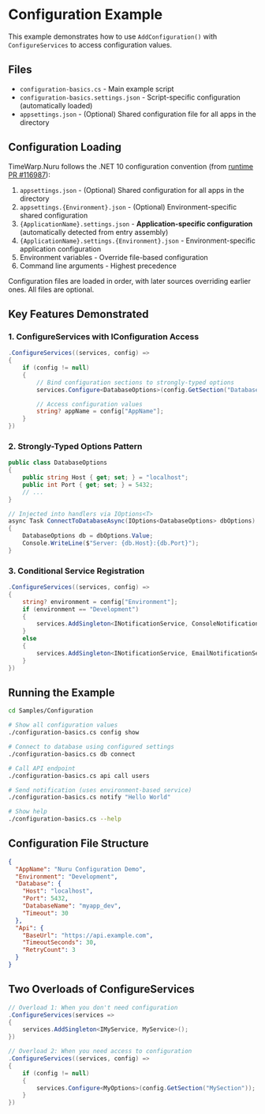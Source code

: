 # Configuration Example

This example demonstrates how to use `AddConfiguration()` with `ConfigureServices` to access configuration values.

## Files

- `configuration-basics.cs` - Main example script
- `configuration-basics.settings.json` - Script-specific configuration (automatically loaded)
- `appsettings.json` - (Optional) Shared configuration file for all apps in the directory

## Configuration Loading

TimeWarp.Nuru follows the .NET 10 configuration convention (from [runtime PR #116987](https://github.com/dotnet/runtime/pull/116987)):

1. `appsettings.json` - (Optional) Shared configuration for all apps in the directory
2. `appsettings.{Environment}.json` - (Optional) Environment-specific shared configuration
3. `{ApplicationName}.settings.json` - **Application-specific configuration** (automatically detected from entry assembly)
4. `{ApplicationName}.settings.{Environment}.json` - Environment-specific application configuration
5. Environment variables - Override file-based configuration
6. Command line arguments - Highest precedence

Configuration files are loaded in order, with later sources overriding earlier ones. All files are optional.

## Key Features Demonstrated

### 1. ConfigureServices with IConfiguration Access

```csharp
.ConfigureServices((services, config) =>
{
    if (config != null)
    {
        // Bind configuration sections to strongly-typed options
        services.Configure<DatabaseOptions>(config.GetSection("Database"));

        // Access configuration values
        string? appName = config["AppName"];
    }
})
```

### 2. Strongly-Typed Options Pattern

```csharp
public class DatabaseOptions
{
    public string Host { get; set; } = "localhost";
    public int Port { get; set; } = 5432;
    // ...
}

// Injected into handlers via IOptions<T>
async Task ConnectToDatabaseAsync(IOptions<DatabaseOptions> dbOptions)
{
    DatabaseOptions db = dbOptions.Value;
    Console.WriteLine($"Server: {db.Host}:{db.Port}");
}
```

### 3. Conditional Service Registration

```csharp
.ConfigureServices((services, config) =>
{
    string? environment = config["Environment"];
    if (environment == "Development")
    {
        services.AddSingleton<INotificationService, ConsoleNotificationService>();
    }
    else
    {
        services.AddSingleton<INotificationService, EmailNotificationService>();
    }
})
```

## Running the Example

```bash
cd Samples/Configuration

# Show all configuration values
./configuration-basics.cs config show

# Connect to database using configured settings
./configuration-basics.cs db connect

# Call API endpoint
./configuration-basics.cs api call users

# Send notification (uses environment-based service)
./configuration-basics.cs notify "Hello World"

# Show help
./configuration-basics.cs --help
```

## Configuration File Structure

```json
{
  "AppName": "Nuru Configuration Demo",
  "Environment": "Development",
  "Database": {
    "Host": "localhost",
    "Port": 5432,
    "DatabaseName": "myapp_dev",
    "Timeout": 30
  },
  "Api": {
    "BaseUrl": "https://api.example.com",
    "TimeoutSeconds": 30,
    "RetryCount": 3
  }
}
```

## Two Overloads of ConfigureServices

```csharp
// Overload 1: When you don't need configuration
.ConfigureServices(services =>
{
    services.AddSingleton<IMyService, MyService>();
})

// Overload 2: When you need access to configuration
.ConfigureServices((services, config) =>
{
    if (config != null)
    {
        services.Configure<MyOptions>(config.GetSection("MySection"));
    }
})
```
